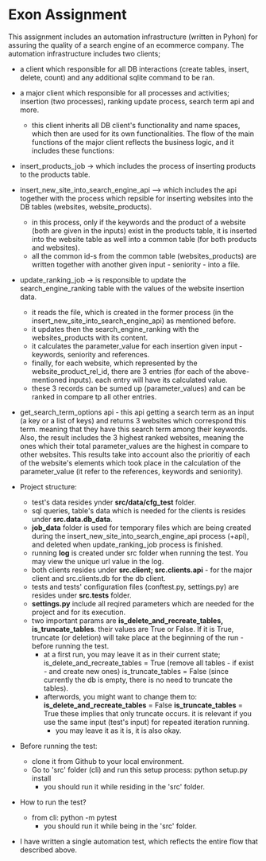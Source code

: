 
# Exon Assignment

This assignment includes an automation infrastructure (written in Pyhon) for assuring the quality of a search engine of an ecommerce company.
The automation infrastructure includes two clients;
- a client which responsible for all DB interactions (create tables, insert, delete, count) and any additional sqlite command to be ran.
- a major client which responsible for all processes and activities; insertion (two processes), ranking update process, search term api and more.
  * this client inherits all DB client's functionality and name spaces, which then are used for its own functionalities.
The flow of the main functions of the major client reflects the business logic, and it includes these functions:
- insert_products_job -> which includes the process of inserting products to the products table.
- insert_new_site_into_search_engine_api --> which includes the api together with the process which repsible for inserting websites into the DB
  tables (websites, website_products).
   - in this process, only if the keywords and the product of a website (both are given in the inputs) exist in the products table, it is inserted
     into the website table as well into a common table (for both products and websites).
  * all the common id-s from the common table (websites_products) are written together with another given input - seniority - into a file.
- update_ranking_job -> is responsible to update the search_engine_ranking table with the values of the website insertion data.
    - it reads the file, which is created in the former process (in the insert_new_site_into_search_engine_api)  as mentioned before.
    - it updates then the search_engine_ranking with the websites_products with its content.
    - it calculates the parameter_value for each insertion given input - keywords, seniority and references.
    - finally, for each website, which represented by the website_product_rel_id, there are 3 entries (for each of the above-mentioned inputs).
      each entry will have its calculated value.
    - these 3 records can be sumed up (parameter_values) and can be ranked in compare tp all other entries.
- get_search_term_options api - this api getting a search term as an input (a key or a list of keys) and returns 3 websites which correspond this
  term. meaning that they have this search term among their keywords.
  Also, the result includes the 3 highest ranked websites, meaning the ones which their total parameter_values are the highest in compare to
  other websites. This results take into account also the prioritiy of each of the website's elements which took place in the calculation of the
  parameter_value (it refer to the references, keywords and seniority).


- Project structure:
    - test's data resides ynder **src/data/cfg_test** folder.
    - sql queries, table's data which is needed for the clients is resides under **src.data.db_data**.
    - **job_data** folder is used for temporary files which are being created during the insert_new_site_into_search_engine_api process (+api),
      and deleted when update_ranking_job process is finished.
    - running **log** is created under src folder when running the test. You may view the unique url value in the log.
    - both clients resides under **src.client; src.clients.api** - for the major client and src.clients.db for the db client.
    - tests and tests' configuration files (conftest.py, settings.py) are resides under **src.tests** folder.
    - **settings.py** include all reqired parameters which are needed for the project and for its execution.
    - two important params are **is_delete_and_recreate_tables, is_truncate_tables**. their values are True or False.
      If it is True, truncate (or deletion) will take place at the beginning of the run - before running the test.
      * at a first run, you may leave it as in their current state;
        is_delete_and_recreate_tables = True (remove all tables - if exist - and create new ones)
        is_truncate_tables = False (since currently the db is empty, there is no need to truncate the tables).
      * afterwords, you might want to change them to:
        **is_delete_and_recreate_tables** = False
        **is_truncate_tables** = True
        these implies that only truncate occurs.
        it is relevant if you use the same input (test's input) for repeated iteration running.
        - you may leave it as it is, it is also okay.

- Before running the test:
  - clone it from Github to your local environment.
  - Go to 'src' folder (cli) and run this setup process: python setup.py install
    * you should run it while residing in the 'src' folder.

- How to run the test?  
  - from cli: python -m pytest
    * you should run it while being in the 'src' folder.

- I have written a single automation test, which reflects the entire flow that described above.
      
  

  
